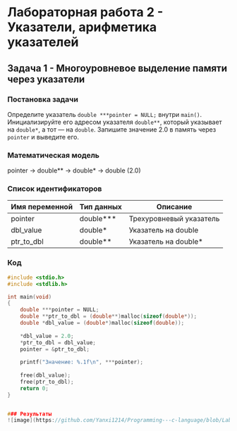 # Лабораторная работа 2 - Указатели, арифметика указателей

## Задача 1 - Многоуровневое выделение памяти через указатели

### Постановка задачи
Определите указатель `double ***pointer = NULL;` внутри `main()`. Инициализируйте его адресом указателя `double**`, который указывает на `double*`, а тот — на `double`. Запишите значение 2.0 в память через `pointer` и выведите его.

### Математическая модель
pointer → double** → double* → double (2.0)

### Список идентификаторов
| Имя переменной | Тип данных       | Описание                     |
|----------------|------------------|------------------------------|
| pointer        | double***        | Трехуровневый указатель      |
| dbl_value      | double*          | Указатель на double          |
| ptr_to_dbl     | double**         | Указатель на double*         |


### Код 
```c
#include <stdio.h>
#include <stdlib.h>

int main(void)
{
    double ***pointer = NULL;
    double **ptr_to_dbl = (double**)malloc(sizeof(double*));
    double *dbl_value = (double*)malloc(sizeof(double));
    
    *dbl_value = 2.0;
    *ptr_to_dbl = dbl_value;
    pointer = &ptr_to_dbl;
    
    printf("Значение: %.1f\n", ***pointer);
    
    free(dbl_value);
    free(ptr_to_dbl);
    return 0;
}


### Результаты
![image](https://github.com/Yanxi1214/Programming---c-language/blob/Laboratory-work-2/1.bmp)

